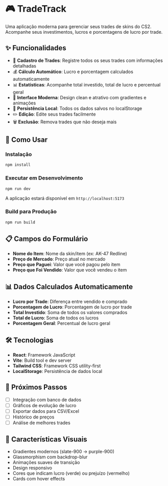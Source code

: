 # 🎮 TradeTrack

Uma aplicação moderna para gerenciar seus trades de skins do CS2. Acompanhe seus investimentos, lucros e porcentagens de lucro por trade.

## ✨ Funcionalidades

- 📝 **Cadastro de Trades**: Registre todos os seus trades com informações detalhadas
- 💰 **Cálculo Automático**: Lucro e porcentagem calculados automaticamente
- 📊 **Estatísticas**: Acompanhe total investido, total de lucro e percentual geral
- 🎨 **Interface Moderna**: Design clean e atrativo com gradientes e animações
- 💾 **Persistência Local**: Todos os dados salvos no localStorage
- ✏️ **Edição**: Edite seus trades facilmente
- 🗑️ **Exclusão**: Remova trades que não deseja mais

## 🚀 Como Usar

### Instalação

```bash
npm install
```

### Executar em Desenvolvimento

```bash
npm run dev
```

A aplicação estará disponível em `http://localhost:5173`

### Build para Produção

```bash
npm run build
```

## 📋 Campos do Formulário

- **Nome do Item**: Nome da skin/item (ex: AK-47 Redline)
- **Preço de Mercado**: Preço atual no mercado
- **Preço que Paguei**: Valor que você pagou pelo item
- **Preço que Foi Vendido**: Valor que você vendeu o item

## 📊 Dados Calculados Automaticamente

- **Lucro por Trade**: Diferença entre vendido e comprado
- **Porcentagem de Lucro**: Porcentagem de lucro por trade
- **Total Investido**: Soma de todos os valores comprados
- **Total de Lucro**: Soma de todos os lucros
- **Porcentagem Geral**: Percentual de lucro geral

## 🛠️ Tecnologias

- **React**: Framework JavaScript
- **Vite**: Build tool e dev server
- **Tailwind CSS**: Framework CSS utility-first
- **LocalStorage**: Persistência de dados local

## 📝 Próximos Passos

- [ ] Integração com banco de dados
- [ ] Gráficos de evolução de lucro
- [ ] Exportar dados para CSV/Excel
- [ ] Histórico de preços
- [ ] Análise de melhores trades

## 🎨 Características Visuais

- Gradientes modernos (slate-900 → purple-900)
- Glassmorphism com backdrop-blur
- Animações suaves de transição
- Design responsivo
- Cores que indicam lucro (verde) ou prejuízo (vermelho)
- Cards com hover effects
